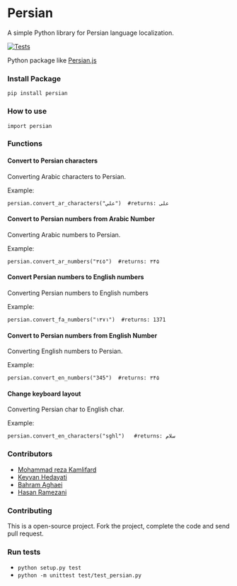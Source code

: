 Persian
==========

A simple Python library for Persian language localization.

[![Tests](https://github.com/rezakamalifard/Persian/workflows/tests/badge.svg)](https://github.com/rezakamalifard/Persian/actions)

Python package like [Persian.js](https://github.com/usablica/persian.js)

### Install Package
```
pip install persian
```
### How to use
```
import persian
```
### Functions

#### Convert to Persian characters
Converting Arabic characters to Persian.

Example:
```
persian.convert_ar_characters("علي")  #returns: علی
```

#### Convert to Persian numbers from Arabic Number

Converting Arabic numbers to Persian.

Example:

```
persian.convert_ar_numbers("٣٤٥")  #returns: ۳۴۵
```



#### Convert Persian numbers to English numbers

Converting Persian numbers to English numbers

Example:

```
persian.convert_fa_numbers("۱۳۷۱")  #returns: 1371
```



#### Convert to Persian numbers from English Number
Converting English numbers to Persian.

Example:

```
persian.convert_en_numbers("345")  #returns: ۳۴۵
```



#### Change keyboard layout
Converting Persian char to English char.

Example:

```
persian.convert_en_characters("sghl")   #returns: سلام
```



### Contributors

- [Mohammad reza Kamlifard](http://kamalifard.ir/)
- [Keyvan Hedayati](https://github.com/k1-hedayati)
- [Bahram Aghaei](https://github.com/GreatBahram)
- [Hasan Ramezani](https://github.com/hramezani)

### Contributing

This is a open-source project. Fork the project, complete the code and send pull request.

### Run tests
- ```python setup.py test```
- ```python -m unittest test/test_persian.py```
